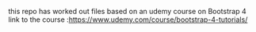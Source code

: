 this repo has  worked out files based on an udemy course on Bootstrap 4
link to the course :https://www.udemy.com/course/bootstrap-4-tutorials/
